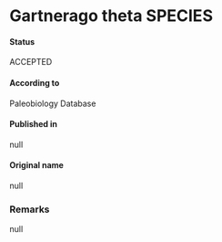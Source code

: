 Gartnerago theta SPECIES
=======

#### Status
ACCEPTED

#### According to
Paleobiology Database

#### Published in
null

#### Original name
null

### Remarks
null
